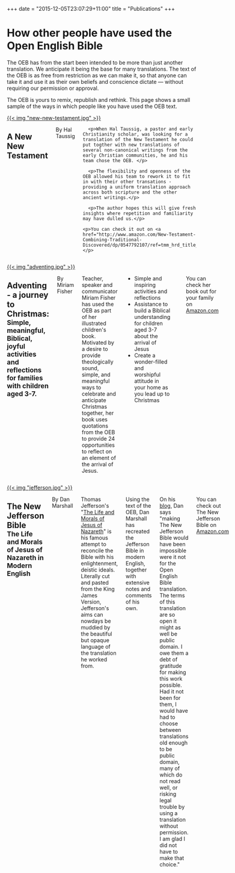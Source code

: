 +++
date = "2015-12-05T23:07:29+11:00"
title = "Publications"
+++

# How other people have used the Open English Bible

The OEB has from the start been intended to be more than just another translation. We anticipate it being the base for many translations. The text of the OEB is as free from restriction as we can make it, so that anyone can take it and use it as their own beliefs and conscience dictate — without requiring our permission or approval.

The OEB is yours to remix, republish and rethink. This page shows a small sample of the ways in which people like you have used the OEB text.

<div id="mainrow" class="row">
  <div class="medium-2 columns">
    <a href="http://www.amazon.com/New-Testament-Combining-Traditional-Discovered/dp/0547792107/ref=tmm_hrd_title_0">{{< img "new-new-testament.jpg" >}}</a>
  </div>
  <div class="medium-10 columns">
      <h2>A New New Testament</h2>
	  <p>By Hal Taussig</p>

      <p>When Hal Taussig, a pastor and early Christianity scholar, was looking for a translation of the New Testament he could put togther with new translations of several non-canonical writings from the early Christian communities, he and his team chose the OEB. </p>

	  <p>The flexibility and openness of the OEB allowed his team to rework it to fit in with their other transations - providing a uniform translation approach across both scripture and the other ancient writings.</p>

	  <p>The author hopes this will give fresh insights where repetition and familiarity may have dulled us.</p>

	<p>You can check it out on <a href="http://www.amazon.com/New-Testament-Combining-Traditional-Discovered/dp/0547792107/ref=tmm_hrd_title_0">Amazon.com</a></p>
  </div>
</div>
<p>
<div id="mainrow" class="row">
  <div class="medium-2 columns">
    <a href="http://www.amazon.com/Adventing-Christmas-meaningful-activities-reflections-ebook/dp/B017YYLPFS/">{{< img "adventing.jpg" >}}</a>
  </div>
  <div class="medium-10 columns">
	  <h2>Adventing - a journey to Christmas:<br><small>Simple, meaningful, Biblical, joyful activities and reflections for families with children aged 3-7.</small></h2>
	  <p>By Miriam Fisher</p>
      <p>Teacher, speaker and communicator Miriam Fisher has used the OEB as part of her illustrated children's book. Motivated by a desire to provide theologically sound, simple, and meaningful ways to celebrate and anticipate Christmas together, her book uses quotations from the OEB to provide 24 opportunities to reflect on an element of the arrival of Jesus.
		  <ul>
			  <li>Simple and inspiring activities and reflections</li>
			  <li>Assistance to build a Biblical understanding for children aged 3-7 about the arrival of Jesus</li>
			  <li>Create a wonder-filled and worshipful attitude in your home as you lead up to Christmas</li>
		  </ul>
      </p>
	<p>You can check her book out for your family on <a href="http://www.amazon.com/Adventing-Christmas-meaningful-activities-reflections-ebook/dp/B017YYLPFS/">Amazon.com</a></p>
  </div>
</div>
<p>
<div id="mainrow" class="row">
  <div class="medium-2 columns">
    <a href="http://www.amazon.com/gp/product/B00DRQDZ2O/ref=as_li_ss_tl?ie=UTF8&camp=1789&creative=390957&creativeASIN=B00DRQDZ2O&linkCode=as2&tag=theligh0e-20">{{< img "jefferson.jpg" >}}</a>
  </div>
  <div class="medium-10 columns">
    <h2>The New Jefferson Bible<br><small>The Life and Morals of Jesus of Nazareth in Modern English</small></h2>
	<p>By Dan Marshall</p>
      <p>Thomas Jefferson's "<a href="https://en.wikipedia.org/wiki/Jefferson_Bible">The Life and Morals of Jesus of Nazareth</a>" is his famous attempt to reconcile the Bible with his enlightenment, deistic ideals. Literally cut and pasted from the King James Version, Jefferson's aims can nowdays be muddied by the beautiful but opaque language of the translation he worked from.</p>
	  <p>Using the text of the OEB, Dan Marshall has recreated the Jefferson Bible in modern English, together with extensive notes and comments of his own.</p>
	  <p>On his <a href="http://www.newjeffersonbible.com/2013/07/the-new-jefferson-bible.html">blog</a>, Dan says "making The New Jefferson Bible would have been impossible were it not for the Open English Bible translation. The terms of this translation are so open it might as well be public domain. I owe them a debt of gratitude for making this work possible. Had it not been for them, I would have had to choose between translations old enough to be public domain, many of which do not read well, or risking legal trouble by using a translation without permission. I am glad I did not have to make that choice."
	<p>You can check out The New Jefferson Bible on <a href="http://www.amazon.com/gp/product/B00DRQDZ2O/ref=as_li_ss_tl?ie=UTF8&camp=1789&creative=390957&creativeASIN=B00DRQDZ2O&linkCode=as2&tag=theligh0e-20">Amazon.com</a></p>
  </div>
</div>

